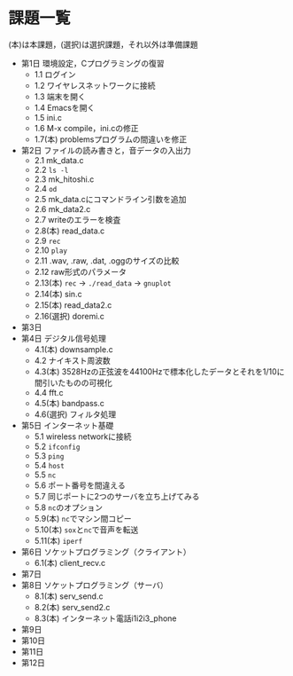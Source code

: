 # 課題一覧

(本)は本課題，(選択)は選択課題，それ以外は準備課題

* 第1日 環境設定，Cプログラミングの復習
    * 1.1 ログイン
    * 1.2 ワイヤレスネットワークに接続
    * 1.3 端末を開く
    * 1.4 Emacsを開く
    * 1.5 ini.c
    * 1.6 M-x compile，ini.cの修正
    * 1.7(本) problemsプログラムの間違いを修正
* 第2日 ファイルの読み書きと，音データの入出力
    * 2.1 mk_data.c
    * 2.2 `ls -l`
    * 2.3 mk_hitoshi.c
    * 2.4 `od`
    * 2.5 mk_data.cにコマンドライン引数を追加
    * 2.6 mk_data2.c
    * 2.7 writeのエラーを検査
    * 2.8(本) read_data.c
    * 2.9 `rec`
    * 2.10 `play`
    * 2.11 .wav, .raw, .dat, .oggのサイズの比較
    * 2.12 raw形式のパラメータ
    * 2.13(本) `rec` → `./read_data` → `gnuplot`
    * 2.14(本) sin.c
    * 2.15(本) read_data2.c
    * 2.16(選択) doremi.c
* 第3日
* 第4日 デジタル信号処理
    * 4.1(本) downsample.c
    * 4.2 ナイキスト周波数
    * 4.3(本) 3528Hzの正弦波を44100Hzで標本化したデータとそれを1/10に間引いたものの可視化
    * 4.4 fft.c
    * 4.5(本) bandpass.c
    * 4.6(選択) フィルタ処理
* 第5日 インターネット基礎
    * 5.1 wireless networkに接続
    * 5.2 `ifconfig`
    * 5.3 `ping`
    * 5.4 `host`
    * 5.5 `nc`
    * 5.6 ポート番号を間違える
    * 5.7 同じポートに2つのサーバを立ち上げてみる
    * 5.8 `nc`のオプション
    * 5.9(本) `nc`でマシン間コピー
    * 5.10(本) `sox`と`nc`で音声を転送
    * 5.11(本) `iperf`
* 第6日 ソケットプログラミング（クライアント）
    * 6.1(本) client_recv.c
* 第7日
* 第8日 ソケットプログラミング（サーバ）
    * 8.1(本) serv_send.c
    * 8.2(本) serv_send2.c
    * 8.3(本) インターネット電話i1i2i3_phone
* 第9日
* 第10日
* 第11日
* 第12日
